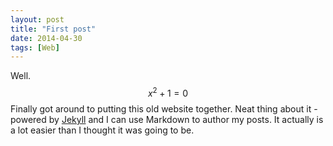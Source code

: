 ```yaml
---
layout: post
title: "First post"
date: 2014-04-30
tags: [Web]
---
```


Well. $$x^2+1=0$$ Finally got around to putting this old website together. Neat thing about it - powered by [Jekyll](http://jekyllrb.com) and I can use Markdown to author my posts. It actually is a lot easier than I thought it was going to be.


<div class="fb-comments" data-href="https://hoangnamphan.github.io/blog/first-post" data-width="350" data-numposts="10"></div>

